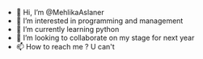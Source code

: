 - 👋 Hi, I’m @MehlikaAslaner 
- 👀 I’m interested in programming and management
- 🌱 I’m currently learning python
- 💞️ I’m looking to collaborate on my stage for next year 
- 📫 How to reach me ? U can't

<!---
MehlikaAslaner/MehlikaAslaner is a ✨ special ✨ repository because its `README.md` (this file) appears on your GitHub profile.
You can click the Preview link to take a look at your changes.
--->
